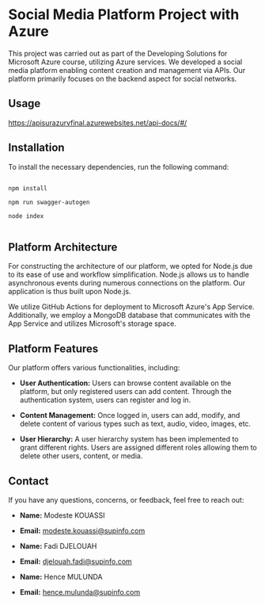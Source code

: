 
# Social Media Platform Project with Azure

This project was carried out as part of the Developing Solutions for Microsoft Azure course, utilizing Azure services. We developed a social media platform enabling content creation and management via APIs. Our platform primarily focuses on the backend aspect for social networks.



## Usage

https://apisurazurvfinal.azurewebsites.net/api-docs/#/

## Installation

To install the necessary dependencies, run the following command:

```

npm install 

npm run swagger-autogen

node index


```


## Platform Architecture

For constructing the architecture of our platform, we opted for Node.js due to its ease of use and workflow simplification. Node.js allows us to handle asynchronous events during numerous connections on the platform. Our application is thus built upon Node.js.

We utilize GitHub Actions for deployment to Microsoft Azure's App Service. Additionally, we employ a MongoDB database that communicates with the App Service and utilizes Microsoft's storage space.

## Platform Features

Our platform offers various functionalities, including:

- **User Authentication:** Users can browse content available on the platform, but only registered users can add content. Through the authentication system, users can register and log in.

- **Content Management:** Once logged in, users can add, modify, and delete content of various types such as text, audio, video, images, etc.

- **User Hierarchy:** A user hierarchy system has been implemented to grant different rights. Users are assigned different roles allowing them to delete other users, content, or media.


## Contact

If you have any questions, concerns, or feedback, feel free to reach out:

- **Name:**  Modeste KOUASSI
- **Email:** modeste.kouassi@supinfo.com

- **Name:**  Fadi DJELOUAH
- **Email:** djelouah.fadi@supinfo.com


- **Name:**  Hence MULUNDA
- **Email:** hence.mulunda@supinfo.com
